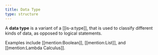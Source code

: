 ```yaml
---
title: Data Type
type: structure
---
```

A **data type** is a variant of a [[is-a:type]], that is used to classify different kinds of data, as opposed to logical statements.

Examples include [[mention:Boolean]], [[mention:List]], and [[mention:Lambda Calculus]].